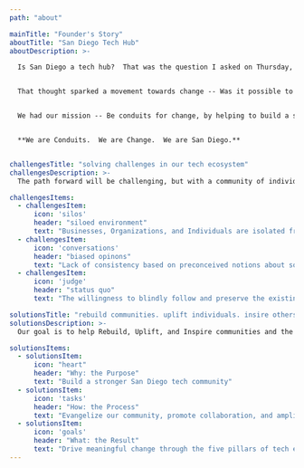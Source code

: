 ```yaml
---
path: "about"

mainTitle: "Founder's Story"
aboutTitle: "San Diego Tech Hub"
aboutDescription: >-

  Is San Diego a tech hub?  That was the question I asked on Thursday, December 6th, 2018 to a small group of passionate professionals looking to make a difference in the San Diego tech community.  As the discussion concluded, we realized we were missing a unified tech front.  We agreed San Diego had some “tech hubbing” going on across Downtown, Sorrento Valley, and North County, however, these tech communities were operating in a silo.  This begged the question, “what could be accomplished if we **ALL** worked together?”.


  That thought sparked a movement towards change -- Was it possible to bring the San Diego tech community together for the betterment of businesses, organizations, and individuals with the common goal of changing the perception of what it means to be a tech hub for San Diego?


  We had our mission -- Be conduits for change, by helping to build a stronger San Diego tech community through collaboration.  Our goal is not to duplicate efforts, but rather bridge gaps and encourage connections to drive transformative change across the tech community within San Diego.


  **We are Conduits.  We are Change.  We are San Diego.**


challengesTitle: "solving challenges in our tech ecosystem"
challengesDescription: >-
  The path forward will be challenging, but with a community of individual leaders working together, we all can help address the three issues San Diego Tech Hub feels is hindering our tech ecosystem.

challengesItems:
  - challengesItem:
      icon: 'silos'
      header: "siloed environment"
      text: "Businesses, Organizations, and Individuals are isolated from each other preventing true end to end collaboration."
  - challengesItem:
      icon: 'conversations'
      header: "biased opinons"
      text: "Lack of consistency based on preconceived notions about something or someone that may be favorable or unfavorable based on circumstance."
  - challengesItem:
      icon: 'judge'
      header: "status quo"
      text: "The willingness to blindly follow and preserve the existing state of affairs without question."

solutionsTitle: "rebuild communities. uplift individuals. insire others."
solutionsDescription: >-
  Our goal is to help Rebuild, Uplift, and Inspire communities and the people within them.  These are the core founder principles that started with the Elevate Foundation and are translated to drive the WHY, HOW, and WHAT vision of San Diego Tech Hub.

solutionsItems:
  - solutionsItem:
      icon: "heart"
      header: "Why: the Purpose"
      text: "Build a stronger San Diego tech community"
  - solutionsItem:
      icon: 'tasks'
      header: "How: the Process"
      text: "Evangelize our community, promote collaboration, and amplify our tech presence"
  - solutionsItem:
      icon: 'goals'
      header: "What: the Result"
      text: "Drive meaningful change through the five pillars of tech excellence to enable a thriving San Diego tech community"
---
```

